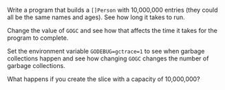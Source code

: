 Write a program that builds a `[]Person` with 10,000,000 entries (they could all be the same names and ages). See how long it takes to run. 

Change the value of `GOGC` and see how that affects the time it takes for the program to complete. 

Set the environment variable `GODEBUG=gctrace=1` to see when garbage collections happen and see how changing `GOGC` changes the number of garbage collections. 

What happens if you create the slice with a capacity of 10,000,000?